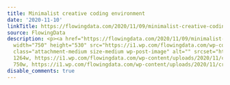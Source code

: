 ```yaml
---
title: Minimalist creative coding environment
date: '2020-11-10'
linkTitle: https://flowingdata.com/2020/11/09/minimalist-creative-coding-environment/
source: FlowingData
description: <p><a href="https://flowingdata.com/2020/11/09/minimalist-creative-coding-environment/"><img
  width="750" height="530" src="https://i1.wp.com/flowingdata.com/wp-content/uploads/2020/11/creative-code-golfing.png?fit=750%2C530&amp;ssl=1"
  class="attachment-medium size-medium wp-post-image" alt="" srcset="https://i1.wp.com/flowingdata.com/wp-content/uploads/2020/11/creative-code-golfing.png?w=1264&amp;ssl=1
  1264w, https://i1.wp.com/flowingdata.com/wp-content/uploads/2020/11/creative-code-golfing.png?resize=750%2C530&amp;ssl=1
  750w, https://i1.wp.com/flowingdata.com/wp-content/uploads/2020/11/creati ...
disable_comments: true
---
```

<p><a href="https://flowingdata.com/2020/11/09/minimalist-creative-coding-environment/"><img width="750" height="530" src="https://i1.wp.com/flowingdata.com/wp-content/uploads/2020/11/creative-code-golfing.png?fit=750%2C530&amp;ssl=1" class="attachment-medium size-medium wp-post-image" alt="" srcset="https://i1.wp.com/flowingdata.com/wp-content/uploads/2020/11/creative-code-golfing.png?w=1264&amp;ssl=1 1264w, https://i1.wp.com/flowingdata.com/wp-content/uploads/2020/11/creative-code-golfing.png?resize=750%2C530&amp;ssl=1 750w, https://i1.wp.com/flowingdata.com/wp-content/uploads/2020/11/creati ...